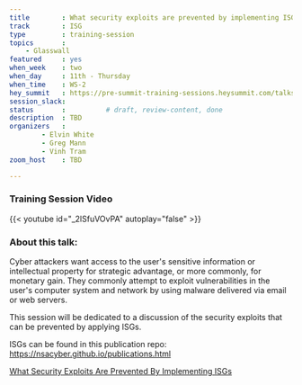 ```yaml
---
title        : What security exploits are prevented by implementing ISGs
track        : ISG
type         : training-session
topics       :
    - Glasswall
featured     : yes
when_week    : two
when_day     : 11th - Thursday
when_time    : WS-2
hey_summit   : https://pre-summit-training-sessions.heysummit.com/talks/isgs-what-security-exploits-are-negated-by-following-these-standards-2pm-bst/
session_slack: 
status       :          # draft, review-content, done
description  : TBD
organizers   : 
        - Elvin White
        - Greg Mann
        - Vinh Tram
zoom_host    : TBD

---
```


### Training Session Video

{{< youtube id="_2lSfuVOvPA" autoplay="false" >}} 

### About this talk:

Cyber attackers want access to the user's sensitive information or intellectual property for strategic advantage, or more commonly, for monetary gain. They commonly attempt to exploit vulnerabilities in the user's computer system and network by using malware delivered via email or web servers. 

This session will be dedicated to a discussion of the security exploits that can be prevented by applying ISGs. 


ISGs can be found in this publication repo: https://nsacyber.github.io/publications.html  

[What Security Exploits Are Prevented By Implementing ISGs](https://docs.google.com/presentation/d/1XB0gPCmZVu2nYwcV86ktXM94nPdvPzrj_HDlFRZoOAw/edit#slide=id.g80ca0e9a9c_4_0)

